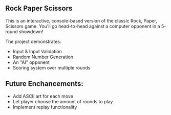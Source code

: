 ## Rock Paper Scissors

This is an interactive, console-based version of the classic Rock, Paper, Scissors game. You'll go head-to-head against a computer opponent in a 5-round showdown!

The project demonstrates:

- Input & Input Validation
- Random Number Generation
- An "AI" opponent
- Scoring system over multiple rounds

## Future Enchancements:

 - Add ASCII art for each move
 - Let player choose the amount of rounds to play
 - Implement replay functionality 
